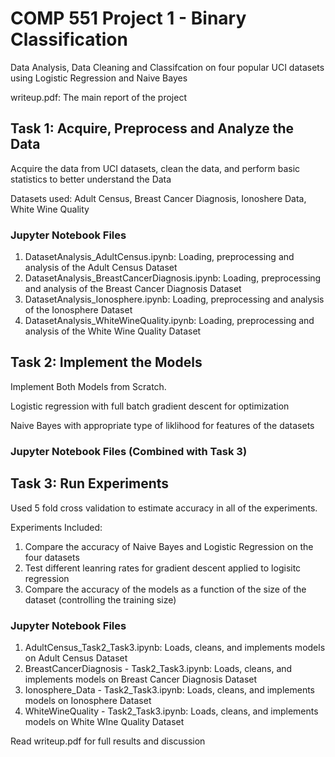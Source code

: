 # COMP 551 Project 1 - Binary Classification

Data Analysis, Data Cleaning and Classifcation on four popular UCI datasets using Logistic Regression and Naive Bayes

writeup.pdf: The main report of the project

## Task 1: Acquire, Preprocess and Analyze the Data
Acquire the data from UCI datasets, clean the data, and perform basic statistics to better understand the Data

Datasets used: Adult Census, Breast Cancer Diagnosis, Ionoshere Data, White Wine Quality

### Jupyter Notebook Files
1. DatasetAnalysis_AdultCensus.ipynb: Loading, preprocessing and analysis of the Adult Census Dataset
2. DatasetAnalysis_BreastCancerDiagnosis.ipynb: Loading, preprocessing and analysis of the Breast Cancer Diagnosis Dataset
3. DatasetAnalysis_Ionosphere.ipynb: Loading, preprocessing and analysis of the Ionosphere Dataset
4. DatasetAnalysis_WhiteWineQuality.ipynb: Loading, preprocessing and analysis of the White Wine Quality Dataset

## Task 2: Implement the Models
Implement Both Models from Scratch. 

Logistic regression with full batch gradient descent for optimization

Naive Bayes with appropriate type of liklihood for features of the datasets

### Jupyter Notebook Files (Combined with Task 3)

## Task 3: Run Experiments
Used 5 fold cross validation to estimate accuracy in all of the experiments.

Experiments Included:
1. Compare the accuracy of Naive Bayes and Logistic Regression on the four datasets
2. Test different leanring rates for gradient descent applied to logisitc regression
3. Compare the accuracy of the models as a function of the size of the dataset (controlling the training size)

### Jupyter Notebook Files
1. AdultCensus_Task2_Task3.ipynb: Loads, cleans, and implements models on Adult Census Dataset
2. BreastCancerDiagnosis - Task2_Task3.ipynb: Loads, cleans, and implements models on Breast Cancer Diagnosis Dataset
3. Ionosphere_Data - Task2_Task3.ipynb: Loads, cleans, and implements models on Ionosphere Dataset
4. WhiteWineQuality - Task2_Task3.ipynb: Loads, cleans, and implements models on White WIne Quality Dataset

Read writeup.pdf for full results and discussion